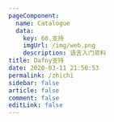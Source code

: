 ```yaml
---
pageComponent: 
  name: Catalogue
  data: 
    key: 60.支持
    imgUrl: /img/web.png
    description: 语言入门资料
title: Dafny支持
date: 2020-03-11 21:50:53
permalink: /zhichi
sidebar: false
article: false
comment: false
editLink: false
---
```


